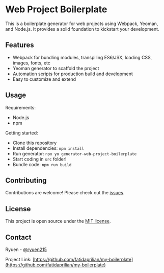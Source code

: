 # Web Project Boilerplate

This is a boilerplate generator for web projects using Webpack, Yeoman, and Node.js. It provides a solid foundation to kickstart your development.

## Features

- Webpack for bundling modules, transpiling ES6/JSX, loading CSS, images, fonts, etc
- Yeoman generator to scaffold the project
- Automation scripts for production build and development
- Easy to customize and extend

## Usage

Requirements:

- Node.js
- npm

Getting started:

- Clone this repository 
- Install dependencies: `npm install`
- Run generator: `npx yo generator-web-project-boilerplate`  
- Start coding in `src` folder! 
- Bundle code: `npm run build`

## Contributing

Contributions are welcome! Please check out the [issues]([https://github.com/fatidaprilian/my-boilerplat/issues).

## License

This project is open source under the [MIT license](LICENSE.md).

## Contact

Ryuen - [@ryuen215](https://twitter.com/ryuen215) 

Project Link: [https://github.com/fatidaprilian/my-boilerplate](https://github.com/fatidaprilian/my-boilerplate)
